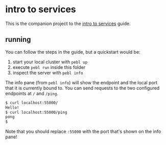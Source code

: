 # intro to services

This is the companion project to the
[intro to services](https://docs.pebl.io/guides/python/service) guide.

## running

You can follow the steps in the guide, but a quickstart would be:

  1. start your local cluster with `pebl up`
  2. execute `pebl run` inside this folder
  3. inspect the server with `pebl info`

The info pane (from `pebl info`) will show the endpoint and the local port that
it is currently bound to. You can send requests to the two configured endpoints
at `/` and `/ping`.

```bash
$ curl localhost:55000/
Hello!
$ curl localhost:55000/ping
pong
$
``` 

Note that you should replace `:55000` with the port that's shown on the info
pane!
